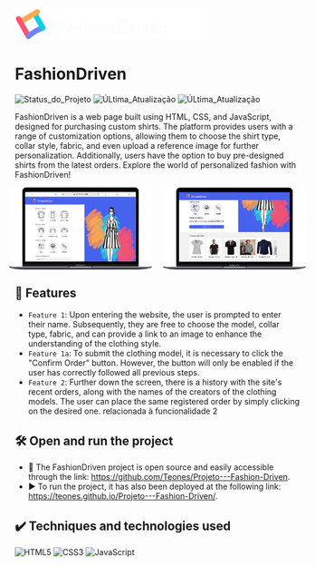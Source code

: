 ![logo](Imagens/Logo.png)

<h1>FashionDriven</h1>

![Status_do_Projeto](https://img.shields.io/badge/status-concluded-green
)
![ÚLtima_Atualização](https://img.shields.io/badge/create-november_/_2021-blue
)
![ÚLtima_Atualização](https://img.shields.io/badge/version-december_/_2023-red
)

FashionDriven is a web page built using HTML, CSS, and JavaScript, designed for purchasing custom shirts. The platform provides users with a range of customization options, allowing them to choose the shirt type, collar style, fabric, and even upload a reference image for further personalization. Additionally, users have the option to buy pre-designed shirts from the latest orders. Explore the world of personalized fashion with FashionDriven!

<p style="display: flex; justify-content: center;">
  <img src="Imagens/mobile.png" style="max-width: 50%; margin-right: 20px;"/>
  <img src="Imagens/mobile (1).png" style="max-width: 50%;">
</p>

## 🔨 Features

- `Feature 1`: Upon entering the website, the user is prompted to enter their name. Subsequently, they are free to choose the model, collar type, fabric, and can provide a link to an image to enhance the understanding of the clothing style.
- `Feature 1a`: To submit the clothing model, it is necessary to click the "Confirm Order" button. However, the button will only be enabled if the user has correctly followed all previous steps.
- `Feature 2`: Further down the screen, there is a history with the site's recent orders, along with the names of the creators of the clothing models. The user can place the same registered order by simply clicking on the desired one. relacionada à funcionalidade 2


## 🛠️ Open and run the project

- 📁 The FashionDriven project is open source and easily accessible through the link: https://github.com/Teones/Projeto---Fashion-Driven. 
- ▶️ To run the project, it has also been deployed at the following link: https://teones.github.io/Projeto---Fashion-Driven/.

## ✔️ Techniques and technologies used
![HTML5](https://img.shields.io/badge/html5-%23E34F26.svg?style=flat&logo=html5&logoColor=white)
![CSS3](https://img.shields.io/badge/css3-%231572B6.svg?style=flat&logo=css3&logoColor=white)
![JavaScript](https://img.shields.io/badge/javascript-%23323330.svg?style=flat&logo=javascript&logoColor=%23F7DF1E)